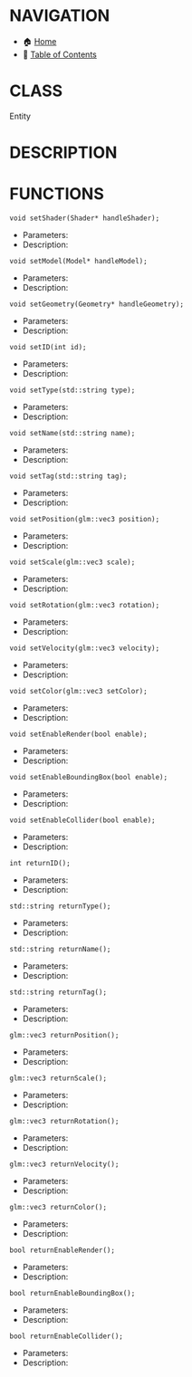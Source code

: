 # NAVIGATION
- 🏠 [Home](../../../README.md)
- 📖 [Table of Contents](../docs_Chapter_0.00_Welcome/doc_Chapter_0.10_Table_of_Contents.md)


# CLASS
Entity

# DESCRIPTION

# FUNCTIONS
`void setShader(Shader* handleShader);`
- Parameters:
- Description: 

`void setModel(Model* handleModel);`
- Parameters:
- Description: 

`void setGeometry(Geometry* handleGeometry);`
- Parameters:
- Description: 


`void setID(int id);`
- Parameters:
- Description: 

`void setType(std::string type);`
- Parameters:
- Description: 

`void setName(std::string name);`
- Parameters:
- Description: 

`void setTag(std::string tag);`
- Parameters:
- Description: 

`void setPosition(glm::vec3 position);`
- Parameters:
- Description: 

`void setScale(glm::vec3 scale);`
- Parameters:
- Description: 

`void setRotation(glm::vec3 rotation);`
- Parameters:
- Description: 

`void setVelocity(glm::vec3 velocity);`
- Parameters:
- Description: 

`void setColor(glm::vec3 setColor);`
- Parameters:
- Description: 



`void setEnableRender(bool enable);`
- Parameters:
- Description: 

`void setEnableBoundingBox(bool enable);`
- Parameters:
- Description: 

`void setEnableCollider(bool enable);`
- Parameters:
- Description: 


`int returnID();`
- Parameters:
- Description: 

`std::string returnType();`
- Parameters:
- Description: 

`std::string returnName();`
- Parameters:
- Description: 

`std::string returnTag();`
- Parameters:
- Description: 

`glm::vec3 returnPosition();`
- Parameters:
- Description: 

`glm::vec3 returnScale();`
- Parameters:
- Description: 

`glm::vec3 returnRotation();`
- Parameters:
- Description: 

`glm::vec3 returnVelocity();`
- Parameters:
- Description: 

`glm::vec3 returnColor();`
- Parameters:
- Description: 


`bool returnEnableRender();`
- Parameters:
- Description: 

`bool returnEnableBoundingBox();`
- Parameters:
- Description: 

`bool returnEnableCollider();`
- Parameters:
- Description: 
